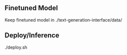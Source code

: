 ## Finetuned Model
Keep finetuned model in ./text-generation-interface/data/

## Deploy/Inference
./deploy.sh